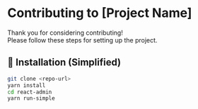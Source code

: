 # Contributing to [Project Name]

Thank you for considering contributing!  
Please follow these steps for setting up the project.

## 🔧 Installation (Simplified)

```bash
git clone <repo-url>
yarn install
cd react-admin
yarn run-simple
